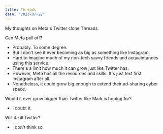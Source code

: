 ```yaml
---
title: Threads
date: "2023-07-22"
---
```


My thoughts on Meta's Twitter clone Threads.

Can Meta pull off?

- Probably. To some degree.
- But I don't see it ever becoming as big as something like Instagram.
- Hard to imagine much of my non-tech savvy friends and acquaintances using this service.
- There's a limit how much it can grow just like Twitter has.
- However, Meta has all the resources and skills. It's just text first Instagram after all.
- Nonetheless, it could grow big enough to extend their ad-sharing cyber space.

Would it ever grow bigger than Twitter like Mark is hoping for?

- I doubt it.

Will it kill Twitter?

- I don't think so.

